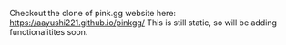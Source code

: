 Checkout the clone of pink.gg website here:
https://aayushi221.github.io/pinkgg/
This is still static, so will be adding functionalitites soon.
